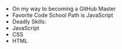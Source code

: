 * On my way to becoming a GitHub Master
* Favorite Code School Path is JavaScript
* Deadly Skills:
* JavaScript
* CSS
* HTML